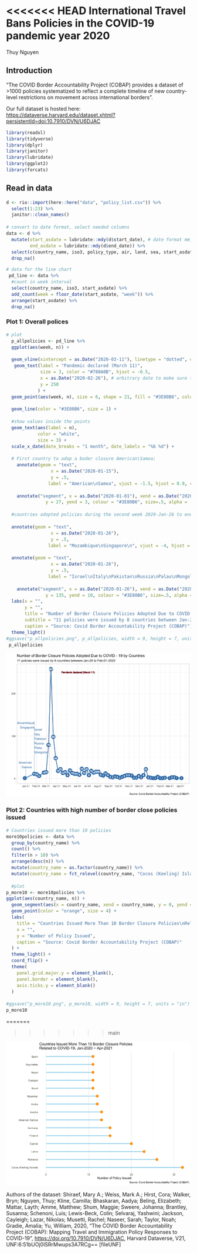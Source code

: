<<<<<<< HEAD
International Travel Bans Policies in the COVID-19 pandemic year 2020
================
Thuy Nguyen

## Introduction

“The COVID Border Accountability Project (COBAP) provides a dataset of
\>1000 policies systematized to reflect a complete timeline of new
country-level restrictions on movement across international borders”.

Our full dataset is hosted here:
<https://dataverse.harvard.edu/dataset.xhtml?persistentId=doi:10.7910/DVN/U6DJAC>

``` r
library(readxl)
library(tidyverse)
library(dplyr)
library(janitor)
library(lubridate)
library(ggplot2)
library(forcats)
```

## Read in data

``` r
d <- rio::import(here::here("data", "policy_list.csv")) %>% 
  select(1:23) %>% 
  janitor::clean_names() 

# convert to date format, select needed columns
data <- d %>% 
  mutate(start_asdate = lubridate::mdy(d$start_date), # date format mm_dd_yyyy
         end_asdate = lubridate::mdy(d$end_date)) %>% 
  select(c(country_name, iso3, policy_type, air, land, sea, start_asdate, end_asdate)) %>% 
  drop_na()
```

``` r
# data for the line chart
 pd_line <- data %>% 
  #count in week interval
  select(country_name, iso3, start_asdate) %>% 
  add_count(week = floor_date(start_asdate, "week")) %>% 
  arrange(start_asdate) %>% 
  drop_na()
```

### Plot 1: Overall polices

``` r
# plot
  p_allpolicies <- pd_line %>% 
  ggplot(aes(week, n)) +

  geom_vline(xintercept = as.Date("2020-03-11"), linetype = "dotted", color = "#780A0B") +
   geom_text(label = "Pandemic declared (March 11)", 
             size = 3, color = "#780A0B", hjust = -0.5,
             x = as.Date("2020-02-26"), # arbitrary date to make sure the text does not cross the vline
             y = 250
            ) + 
  geom_point(aes(week, n), size = 6, shape = 21, fill = "#3E80B6", color = "#3E80B6") +

  geom_line(color = "#3E80B6", size = 1) +
  
  #show values inside the points
  geom_text(aes(label = n),
            color = "white",
            size = 3) + 
  scale_x_date(date_breaks = "1 month", date_labels = "%b %d") +
 
  # First country to adop a boder closure American\Samoa; 
    annotate(geom = "text", 
                 x = as.Date("2020-01-15"), 
                 y = .5,
                label = "American\nSamoa", vjust = -1.5, hjust = 0.9, color = "#3E80B6") +
                
    annotate("segment", x = as.Date("2020-01-01"), xend = as.Date("2020-01-01"), 
               y = 27, yend = 3, colour = "#3E80B6", size=.5, alpha = .5) +   
  
  #countries adopted policies during the second week 2020-Jan-26 to end of 2020-Feb-01
 
  annotate(geom = "text", 
                 x = as.Date("2020-01-26"), 
                 y = .5,
                label = "Mozambique\nSingapore\n", vjust = -4, hjust = 1, color = "#3E80B6") +
  
  annotate(geom = "text", 
                 x = as.Date("2020-01-26"), 
                 y = .5,
                label = "Israel\nItaly\nPakistan\nRussia\nPalau\nMongolia", vjust = -1, hjust = 0, color = "#3E80B6") +
                
    annotate("segment", x = as.Date("2020-01-26"), xend = as.Date("2020-01-26"), 
               y = 135, yend = 10, colour = "#3E80B6", size=.5, alpha = .5) +
  labs(x = "",
       y = "",
       title = "Number of Border Closure Policies Adopted Due to COVID - 19 by Countries", 
       subtitle = "11 policies were issued by 8 countries between Jan-26 to Feb-01-2020",
       caption = "Source: Covid Border Accountability Project (COBAP)") +
  theme_light()
#ggsave("p_allpolicies.png", p_allpolicies, width = 9, height = 7, units = "in")
 p_allpolicies
```

![](README_files/figure-gfm/plot%201-1.png)<!-- -->

### Plot 2: Countries with high number of border close policies issued

``` r
# Countries issued more than 10 policies
more10policies <- data %>% 
  group_by(country_name) %>% 
  count() %>% 
  filter(n > 10) %>%
  arrange(desc(n)) %>% 
  mutate(country_name = as.factor(country_name)) %>% 
  mutate(country_name = fct_relevel(country_name, "Cocos (Keeling) Islands", "Romania", "Latvia", "Cyprus", "Finland", "Germany", "American Samoa", "Austria", "Aruba", "Myanmar", "Brazil", "Curaçao", "Nepal", "Seychelles", "Spain"))

  #plot
p_more10 <- more10policies %>%   
ggplot(aes(country_name, n)) +
  geom_segment(aes(x = country_name, xend = country_name, y = 0, yend = n), color = "skyblue", size = 1) +
  geom_point(color = "orange", size = 4) +
  labs(
    title = "Countries Issued More Than 10 Border Closure Policies\nRelated to COVID-19, Jan-2020 ~ Apr-2021",
    x = "",
    y = "Number of Policy Issued",
    caption = "Source: Covid Border Accountability Project (COBAP)"
  ) +
  theme_light() +
  coord_flip() +
  theme(
    panel.grid.major.y = element_blank(),
    panel.border = element_blank(),
    axis.ticks.y = element_blank()
  )

#ggsave("p_more10.png", p_more10, width = 9, height = 7, units = "in")
p_more10
```
=======
>>>>>>> main

![](README_files/figure-gfm/plot2-1.png)<!-- -->

Authors of the dataset: Shiraef, Mary A.; Weiss, Mark A.; Hirst, Cora;
Walker, Bryn; Nguyen, Thuy; Kline, Camilla; Bhaskaran, Aadya; Beling,
Elizabeth; Mattar, Layth; Amme, Matthew; Shum, Maggie; Sweere, Johanna;
Brantley, Susanna; Schenoni, Luis; Lewis-Beck, Colin; Selvaraj,
Yashwini; Jackson, Cayleigh; Lazar, Nikolas; Musetti, Rachel; Naseer,
Sarah; Taylor, Noah; Gradie, Amalia; Yu, William, 2020, “The COVID
Border Accountability Project (COBAP): Mapping Travel and Immigration
Policy Responses to COVID-19”, <https://doi.org/10.7910/DVN/U6DJAC>,
Harvard Dataverse, V21, UNF:6:51bUOj0lSRrMwups3A7RCg== \[fileUNF\]

